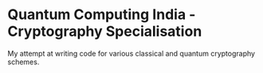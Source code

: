 # Quantum Computing India - Cryptography Specialisation

My attempt at writing code for various classical and quantum cryptography schemes.
